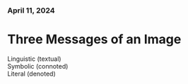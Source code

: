<!--In this response, provide an example of a kind of image that would be read differently if it were seen in another medium (for example, posts by Instagram 'influencers', food photography, or click-bait news articles). What are the 'three messages' (as laid out by Barthes) this kind of image contains?-->

### April 11, 2024  
# Three Messages of an Image

Linguistic (textual)  
Symbolic (connoted)  
Literal  (denoted)  

